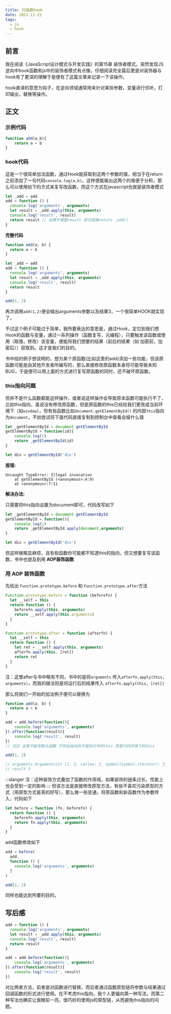 ```yaml
---
title: JS函数hook
date: 2021-11-22
tags:
  - js
  - hook
---
```


<!-- truncate -->

## 前言

我在阅读《JavaScript设计模式与开发实践》的第15章 装饰者模式，突然发现JS逆向中hook函数和js中的装饰者模式有点像，仔细阅读完全篇后更是对装饰器与hook有了更深的理解于是便有了这篇文章来记录一下该操作。

hook直译的意思为钩子，在逆向领域通常用来针对某些参数，变量进行侦听，打印输出，替换等操作。

## 正文

### 示例代码

```javascript
function add(a,b){
	return a + b
}
```

### hook代码

这是一个很简单加法函数，通过Hook能获取到这两个参数的值，相当于在return之前添加了一句代码`console.log(a,b)`，这样便能输出这两个的值便于分析。那么可以使用如下的方式来复写改函数，而这个方式在javascript也就是装饰者模式

```javascript
let _add = add
add = function () {
  console.log('arguments', arguments)
  let result = _add.apply(this, arguments)
  console.log('result', result)
  return result // 如果不需要result 则可直接return _add()
}
```

**完整代码**

```javascript
function add(a, b) {
  return a + b
}

let _add = add
add = function () {
  console.log('arguments', arguments)
  let result = _add.apply(this, arguments)
  console.log('result', result)
  return result 
}

add(1, 2)
```

再次调用`add(1,2)`便会输出arguments参数以及结果3，一个很简单HOOK就实现了。

不过这个例子可能过于简单，我所要表达的意思是，通过Hook，定位到我们想Hook的函数与变量，通过一系列操作（函数复写，元编程），只要触发该函数或使用（取值，修改）该变量，便能将我们想要的结果（前后的结果（如 加密前，加密后））获取到。这才是我们的目的。

书中给的例子想说明的，想为某个原函数(比如这里的add)添加一些功能，但该原函数可能是由其他开发者所编写的，那么直接修改原函数本身将可能导致未知BUG，于是便可以用上面的方式进行复写原函数的同时，还不破坏原函数。

### this指向问题

但并不是什么函数都能这样操作，或者说这样操作会导致原本函数可能执行不了，比如this指向，虽说没有修改原函数，但是原函数的this已经给我们更改成当前环境下（如`window`），但有些函数比如`document.getElementById()` 的内部`this`指向为`document`，不妨尝试将下面代码直接复制到控制台中查看会报什么错

```javascript
let _getElementById = document.getElementById
getElementById = function(id){
	console.log(1)
	return _getElementById(id)
}

let div = getElementById('div')

```

**报错:** 

```
Uncaught TypeError: Illegal invocation
    at getElementById (<anonymous>:4:9)
    at <anonymous>:7:11
```

**解决办法:**

只需要将this指向设置为document即可，代码改写如下

```javascript
let _getElementById = document.getElementById
getElementById = function(){
	console.log(1)
	return _getElementById.apply(document,arguments)
}

let div = getElementById('div')
```

但这样做略显麻烦，且有些函数你可能都不知道this的指向，但又想要复写该函数，书中也提及到用 **AOP装饰函数**

### 用 AOP 装饰函数



先给出 `Function.prototype.before` 和 `Function.prototype.after`方法

```javascript
Function.prototype.before = function (beforefn) {
  let __self = this
  return function () {
    beforefn.apply(this, arguments)
    return __self.apply(this.arguments)
  }
}

Function.prototype.after = function (afterfn) {
  let __self = this
  return function () {
    let ret = __self.apply(this, arguments)
    afterfn.apply(this, [ret])
    return ret
  }
}
```

注：这里after与书中略有不同，书中的是将`arguments` 传入`afterfn.apply(this, arguments)`，而我的做法则是将运行后的结果传入 `afterfn.apply(this, [ret])`

那么将我们一开始的加法例子便可以替换为

```javascript
function add(a, b) {
  return a + b
}

add = add.before(function(){
	console.log('arguments', arguments)
}).after(function(result){
    console.log('result', result)
})
// 切记 这里不能写箭头函数 不然会指向的不是执行中的this 而是代码环境下的this

add(1, 2)

// arguments Arguments(2) [1, 2, callee: ƒ, Symbol(Symbol.iterator): ƒ]
// result 3
```

:::danger
注：这种装饰方式叠加了函数的作用域，如果装饰的链条过长，性能上也会受到一定的影响
:::
但该方法是直接修改原型方法，有些不喜欢污染原型的方式（用原型方式是真的好写），那么做一些变通，将原函数和新函数作为参数传入，代码如下

```javascript
let before = function (fn, beforefn) {
  return function () {
    beforefn.apply(this, arguments)
    return fn.apply(this, arguments)
  }
}
```

add函数修改如下

```javascript
add = before(
  add,
  function () {
    console.log('arguments', arguments)
  }
)

add(1, 2)
```

同样也能达到所要的目的。

## 写后感

```javascript
add = function () {
  console.log('arguments', arguments)
  let result = _add.apply(this, arguments)
  console.log('result', result)
  return result 
}
```

```javascript
add = add.before(function(){
	console.log('arguments', arguments)
}).after(function(result){
    console.log('result', result)
})
```

对比两者方法，前者是对函数进行替换，而后者通过函数原型链将参数与结果通过回调函数的形式进行使用。在不考虑this指向，我个人更偏向第一种写法，而第二种写法也确实让我眼前一亮，很巧妙的使用js的原型链，从而避免this指向的问题。
